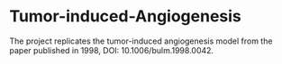 # Tumor-induced-Angiogenesis
The project replicates the tumor-induced angiogenesis model from the paper published in 1998, DOI: 10.1006/bulm.1998.0042.

